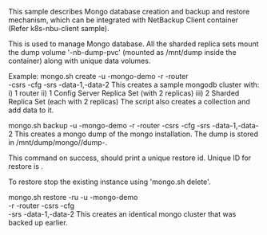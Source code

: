    This sample describes Mongo database creation and backup and restore mechanism, 
   which can be integrated with NetBackup Client container (Refer k8s-nbu-client sample). 
 
   This is used to manage Mongo database. All the sharded replica
   sets mount the dump volume '<user-name>-nb-dump-pvc' (mounted as
   /mnt/dump inside the container) along with unique data volumes.

   Example:
   mongo.sh create -u <user-name>-mongo-demo -r <user-name>-router \
       -csrs <user-name>-cfg -srs <user-name>-data-1,<user-name>-data-2
   This creates a sample mongodb cluster with:
   i)   1 router
   ii)  1 Config Server Replica Set (with 2 replicas)
   iii) 2 Sharded Replica Set (each with 2 replicas)
   The script also creates a collection and add data to it.

   mongo.sh backup -u <user-name>-mongo-demo -r <user-name>-router
       -csrs <user-name>-cfg -srs <user-name>-data-1,<user-name>-data-2
   This creates a mongo dump of the mongo installation. The dump is stored
   in /mnt/dump/mongo/<shard-name>/dump-<data-string>.

   This command on success, should print a unique restore id.
   Unique ID for restore is <unique-restore-id>.

   To restore stop the existing instance using 'mongo.sh delete'.

   mongo.sh restore -ru <unique-restore-id> -u <user-name>-mongo-demo \
       -r <user-name>-router -csrs <user-name>-cfg \
       -srs <user-name>-data-1,<user-name>-data-2
   This creates an identical mongo cluster that was backed up earlier.
